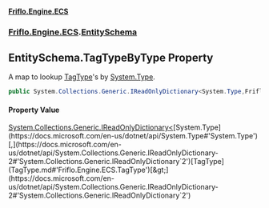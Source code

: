 #### [Friflo.Engine.ECS](index.md#'index')
### [Friflo.Engine.ECS](Friflo.Engine.ECS.md#'Friflo.Engine.ECS').[EntitySchema](EntitySchema.md#'Friflo.Engine.ECS.EntitySchema')

## EntitySchema.TagTypeByType Property

A map to lookup [TagType](TagType.md#'Friflo.Engine.ECS.TagType')'s by [System.Type](https://docs.microsoft.com/en-us/dotnet/api/System.Type#'System.Type').

```csharp
public System.Collections.Generic.IReadOnlyDictionary<System.Type,Friflo.Engine.ECS.TagType> TagTypeByType { get; }
```

#### Property Value
[System.Collections.Generic.IReadOnlyDictionary&lt;](https://docs.microsoft.com/en-us/dotnet/api/System.Collections.Generic.IReadOnlyDictionary-2#'System.Collections.Generic.IReadOnlyDictionary`2')[System.Type](https://docs.microsoft.com/en-us/dotnet/api/System.Type#'System.Type')[,](https://docs.microsoft.com/en-us/dotnet/api/System.Collections.Generic.IReadOnlyDictionary-2#'System.Collections.Generic.IReadOnlyDictionary`2')[TagType](TagType.md#'Friflo.Engine.ECS.TagType')[&gt;](https://docs.microsoft.com/en-us/dotnet/api/System.Collections.Generic.IReadOnlyDictionary-2#'System.Collections.Generic.IReadOnlyDictionary`2')